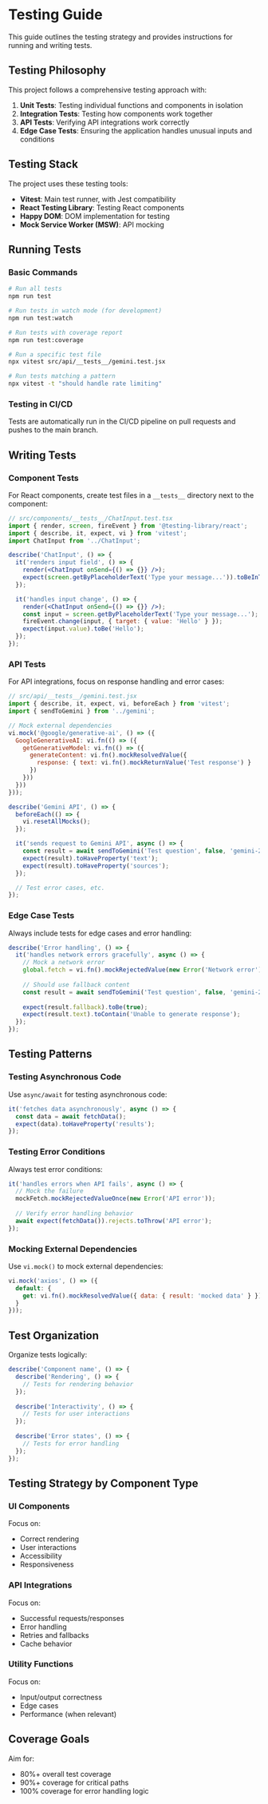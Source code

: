 # Testing Guide

This guide outlines the testing strategy and provides instructions for running and writing tests.

## Testing Philosophy

This project follows a comprehensive testing approach with:

1. **Unit Tests**: Testing individual functions and components in isolation
2. **Integration Tests**: Testing how components work together
3. **API Tests**: Verifying API integrations work correctly
4. **Edge Case Tests**: Ensuring the application handles unusual inputs and conditions

## Testing Stack

The project uses these testing tools:

- **Vitest**: Main test runner, with Jest compatibility
- **React Testing Library**: Testing React components
- **Happy DOM**: DOM implementation for testing
- **Mock Service Worker (MSW)**: API mocking

## Running Tests

### Basic Commands

```bash
# Run all tests
npm run test

# Run tests in watch mode (for development)
npm run test:watch

# Run tests with coverage report
npm run test:coverage

# Run a specific test file
npx vitest src/api/__tests__/gemini.test.jsx

# Run tests matching a pattern
npx vitest -t "should handle rate limiting"
```

### Testing in CI/CD

Tests are automatically run in the CI/CD pipeline on pull requests and pushes to the main branch.

## Writing Tests

### Component Tests

For React components, create test files in a `__tests__` directory next to the component:

```jsx
// src/components/__tests__/ChatInput.test.tsx
import { render, screen, fireEvent } from '@testing-library/react';
import { describe, it, expect, vi } from 'vitest';
import ChatInput from '../ChatInput';

describe('ChatInput', () => {
  it('renders input field', () => {
    render(<ChatInput onSend={() => {}} />);
    expect(screen.getByPlaceholderText('Type your message...')).toBeInTheDocument();
  });

  it('handles input change', () => {
    render(<ChatInput onSend={() => {}} />);
    const input = screen.getByPlaceholderText('Type your message...');
    fireEvent.change(input, { target: { value: 'Hello' } });
    expect(input.value).toBe('Hello');
  });
});
```

### API Tests

For API integrations, focus on response handling and error cases:

```jsx
// src/api/__tests__/gemini.test.jsx
import { describe, it, expect, vi, beforeEach } from 'vitest';
import { sendToGemini } from '../gemini';

// Mock external dependencies
vi.mock('@google/generative-ai', () => ({
  GoogleGenerativeAI: vi.fn(() => ({
    getGenerativeModel: vi.fn(() => ({
      generateContent: vi.fn().mockResolvedValue({
        response: { text: vi.fn().mockReturnValue('Test response') }
      })
    }))
  }))
}));

describe('Gemini API', () => {
  beforeEach(() => {
    vi.resetAllMocks();
  });

  it('sends request to Gemini API', async () => {
    const result = await sendToGemini('Test question', false, 'gemini-2.0-flash', 'Test instructions');
    expect(result).toHaveProperty('text');
    expect(result).toHaveProperty('sources');
  });

  // Test error cases, etc.
});
```

### Edge Case Tests

Always include tests for edge cases and error handling:

```jsx
describe('Error handling', () => {
  it('handles network errors gracefully', async () => {
    // Mock a network error
    global.fetch = vi.fn().mockRejectedValue(new Error('Network error'));
    
    // Should use fallback content
    const result = await sendToGemini('Test question', false, 'gemini-2.0-flash', 'Test instructions', true);
    
    expect(result.fallback).toBe(true);
    expect(result.text).toContain('Unable to generate response');
  });
});
```

## Testing Patterns

### Testing Asynchronous Code

Use `async/await` for testing asynchronous code:

```jsx
it('fetches data asynchronously', async () => {
  const data = await fetchData();
  expect(data).toHaveProperty('results');
});
```

### Testing Error Conditions

Always test error conditions:

```jsx
it('handles errors when API fails', async () => {
  // Mock the failure
  mockFetch.mockRejectedValueOnce(new Error('API error'));
  
  // Verify error handling behavior
  await expect(fetchData()).rejects.toThrow('API error');
});
```

### Mocking External Dependencies

Use `vi.mock()` to mock external dependencies:

```jsx
vi.mock('axios', () => ({
  default: {
    get: vi.fn().mockResolvedValue({ data: { result: 'mocked data' } })
  }
}));
```

## Test Organization

Organize tests logically:

```jsx
describe('Component name', () => {
  describe('Rendering', () => {
    // Tests for rendering behavior
  });
  
  describe('Interactivity', () => {
    // Tests for user interactions
  });
  
  describe('Error states', () => {
    // Tests for error handling
  });
});
```

## Testing Strategy by Component Type

### UI Components

Focus on:
- Correct rendering
- User interactions
- Accessibility
- Responsiveness

### API Integrations

Focus on:
- Successful requests/responses
- Error handling
- Retries and fallbacks
- Cache behavior

### Utility Functions

Focus on:
- Input/output correctness
- Edge cases
- Performance (when relevant)

## Coverage Goals

Aim for:
- 80%+ overall test coverage
- 90%+ coverage for critical paths
- 100% coverage for error handling logic